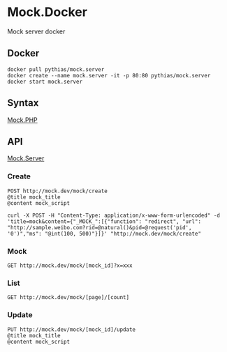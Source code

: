 # Mock.Docker
Mock server docker

## Docker

```
docker pull pythias/mock.server
docker create --name mock.server -it -p 80:80 pythias/mock.server
docker start mock.server
```

## Syntax

[Mock.PHP](https://github.com/pythias/mock)

## API

[Mock.Server](https://github.com/pythias/mock.server)

### Create

```
POST http://mock.dev/mock/create
@title mock_title
@content mock_script 
```

```
curl -X POST -H "Content-Type: application/x-www-form-urlencoded" -d 'title=mock&content={"_MOCK_":[{"function": "redirect", "url": "http://sample.weibo.com?rid=@natural()&pid=@request('pid', '0')","ms": "@int(100, 500)"}]}' "http://mock.dev/mock/create"
```

### Mock

```
GET http://mock.dev/mock/[mock_id]?x=xxx
```

### List

```
GET http://mock.dev/mock/[page]/[count]
```

### Update

```
PUT http://mock.dev/mock/[mock_id]/update
@title mock_title
@content mock_script
```
